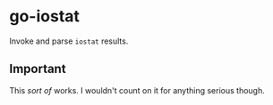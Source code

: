 # go-iostat

Invoke and parse `iostat` results.

## Important

This _sort of_ works. I wouldn't count on it for anything serious though.